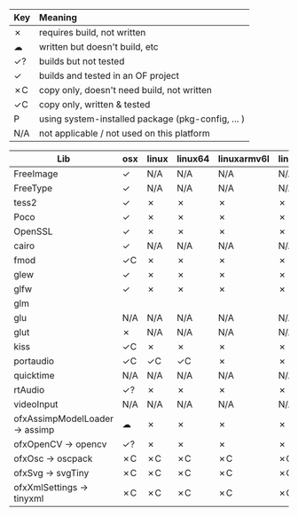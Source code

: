 | Key     | Meaning                                   
|---------|:--------
| ✗       | requires build, not written
| ☁       | written but doesn't build, etc          
| ✓?      | builds but not tested
| ✓       | builds and tested in an OF project
| ✗C      | copy only, doesn't need build, not written
| ✓C      | copy only, written & tested
| P       | using system-installed package (pkg-config, ... )
| N/A     | not applicable / not used on this platform

| Lib                             | osx | linux | linux64 | linuxarmv6l | linuxarmv7l | vs | msys2  | ios | android |
|---------------------------------|-----|-------|---------|-------------|-------------|----|--------|-----|---------|
| FreeImage                       | ✓   | N/A   | N/A     | N/A         | N/A         | ✗  | P     | ✓   | ✗       |
| FreeType                        | ✓   | N/A   | N/A     | N/A         | N/A         | ?  | P      | ✓   | ?       |
| tess2                           | ✓   | ✗     | ✗      | ✗           | ✗          | ✓? | ✓     | ✓   | ✗       |
| Poco                            | ✓   | ✗     | ✗      | ✗           | ✗          | ✓? | P      | ✓   | ✗       |
| OpenSSL                         | ✓   | ✗     | ✗      | ✗           | ✗          | ✗  | P      | ✓   | N/A     |
| cairo                           | ✓   | N/A   | N/A     | N/A         | N/A         | ✗  | P      | N/A | N/A     |
| fmod                            | ✓C  | ✗     | ✗      | ✗           | ✗          | ✗  | ✓C    | N/A | N/A     |
| glew                            | ✓   | ✗     | ✗      | ✗           | ✗          | ✓  | P      | N/A | N/A     |
| glfw                            | ✓   | ✗     | ✗      | ✗           | ✗          | ✓? | P      | N/A | N/A     |
| glm                             |     |        |        |              |            |     | ✓C    |     |        |
| glu                             | N/A | N/A   | N/A     | N/A         | N/A         | ✗  | ✗      | N/A | N/A     |
| glut                            | ✗   | N/A   | N/A    | N/A          | N/A         | ✗  | ✗      | N/A | N/A     |
| kiss                            | ✓C  | ✗     | ✗      | ✗           | ✗          | ✓C | ✓C     | ✓   | ✓C      |
| portaudio                       | ✓C  | ✓C    | ✓C     | ✗           | ✗           | ✓C | ✓C     | N/A | N/A     |
| quicktime                       | N/A | N/A   | N/A     | N/A         | N/A         | ✗  | ✗      | N/A | N/A     |
| rtAudio                         | ✓?  | ✗     | ✗       | ✗           | ✗           | ✗  | ✗      | N/A | N/A     |
| videoInput                      | N/A | N/A   | N/A     | N/A         | N/A         | ✓  | ✓      | N/A | N/A     |
| ofxAssimpModelLoader -> assimp  | ☁   | ✗     | ✗       | ✗           | ✗           | ✗  | P      | ✓?  | ✗       |
| ofxOpenCV -> opencv             | ✓?  | ✗     | ✗       | ✗           | ✗           | ✗  | P      | ✓?  | ✗       |
| ofxOsc -> oscpack               | ✗C  | ✗C    | ✗C      | ✗C          | ✗C          | ✗C | ✗C     | ✗C  | ✗C      |
| ofxSvg -> svgTiny               | ✗C  | ✗C    | ✗C      | ✗C          | ✗C          | ✗C | ✗C     | ✗C  | ✗C      |
| ofxXmlSettings -> tinyxml       | ✗C  | ✗C    | ✗C      | ✗C          | ✗C          | ✗C | ✗C     | ✗C  | ✗C      |
